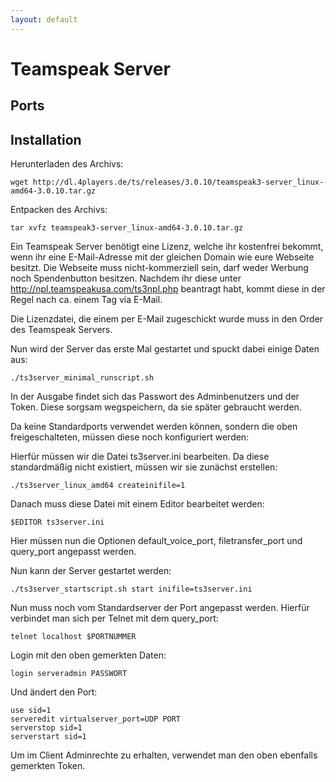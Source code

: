 ```yaml
---
layout: default
---
```

# Teamspeak Server

## Ports

## Installation

Herunterladen des Archivs:
```
wget http://dl.4players.de/ts/releases/3.0.10/teamspeak3-server_linux-amd64-3.0.10.tar.gz
```

Entpacken des Archivs:
```
tar xvfz teamspeak3-server_linux-amd64-3.0.10.tar.gz
```

Ein Teamspeak Server benötigt eine Lizenz, welche ihr kostenfrei bekommt, wenn ihr eine E-Mail-Adresse mit der gleichen Domain wie eure Webseite besitzt. Die Webseite muss nicht-kommerziell sein, darf weder Werbung noch Spendenbutton besitzen. Nachdem ihr diese unter http://npl.teamspeakusa.com/ts3npl.php beantragt habt, kommt diese in der Regel nach ca. einem Tag via E-Mail.

Die Lizenzdatei, die einem per E-Mail zugeschickt wurde muss in den Order des Teamspeak Servers.

Nun wird der Server das erste Mal gestartet und spuckt dabei einige Daten aus:
```
./ts3server_minimal_runscript.sh
```

In der Ausgabe findet sich das Passwort des Adminbenutzers und der Token. Diese sorgsam wegspeichern, da sie später gebraucht werden.

Da keine Standardports verwendet werden können, sondern die oben freigeschalteten, müssen diese noch konfiguriert werden:

Hierfür müssen wir die Datei ts3server.ini bearbeiten. Da diese standardmäßig nicht existiert, müssen wir sie zunächst erstellen:
```
./ts3server_linux_amd64 createinifile=1
```

Danach muss diese Datei mit einem Editor bearbeitet werden:
```
$EDITOR ts3server.ini
```

Hier müssen nun die Optionen default_voice_port, filetransfer_port und query_port angepasst werden.

Nun kann der Server gestartet werden:
```
./ts3server_startscript.sh start inifile=ts3server.ini
```

Nun muss noch vom Standardserver der Port angepasst werden. Hierfür verbindet man sich per Telnet mit dem query_port:
```
telnet localhost $PORTNUMMER
```

Login mit den oben gemerkten Daten:
```
login serveradmin PASSWORT
```

Und ändert den Port:
```
use sid=1
serveredit virtualserver_port=UDP PORT
serverstop sid=1
serverstart sid=1
```

Um im Client Adminrechte zu erhalten, verwendet man den oben ebenfalls gemerkten Token.

